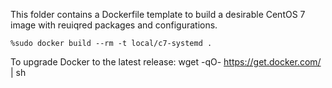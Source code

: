 This folder contains a Dockerfile template to build a desirable CentOS 7 image with reuiqred packages and configurations.

    %sudo docker build --rm -t local/c7-systemd .

To upgrade Docker to the latest release:
    wget -qO- https://get.docker.com/ | sh
